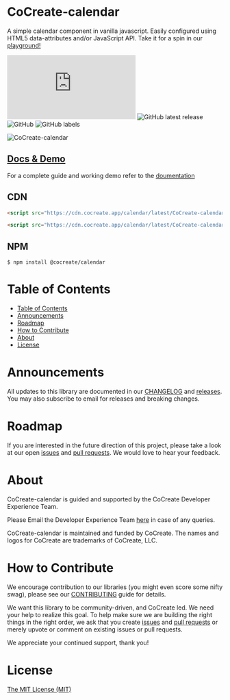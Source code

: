 # CoCreate-calendar

A simple calendar component in vanilla javascript. Easily configured using HTML5 data-attributes and/or JavaScript API. Take it for a spin in our [playground!](https://cocreate.app/docs/calendar)

![GitHub file size in bytes](https://img.shields.io/github/size/CoCreate-app/CoCreate-calendar/dist/CoCreate-calendar.min.js?label=minified%20size&style=for-the-badge)
![GitHub latest release](https://img.shields.io/github/v/release/CoCreate-app/CoCreate-calendar?style=for-the-badge)
![GitHub](https://img.shields.io/github/license/CoCreate-app/CoCreate-calendar?style=for-the-badge)
![GitHub labels](https://img.shields.io/github/labels/CoCreate-app/CoCreate-calendar/help%20wanted?style=for-the-badge)

![CoCreate-calendar](https://cdn.cocreate.app/docs/CoCreate-calendar.gif)

## [Docs & Demo](https://cocreate.app/docs/calendar)

For a complete guide and working demo refer to the [doumentation](https://cocreate.app/docs/calendar)

## CDN

```html
<script src="https://cdn.cocreate.app/calendar/latest/CoCreate-calendar.min.js"></script>
```

```html
<script src="https://cdn.cocreate.app/calendar/latest/CoCreate-calendar.min.css"></script>
```

## NPM

```shell
$ npm install @cocreate/calendar
```

# Table of Contents

- [Table of Contents](#table-of-contents)
- [Announcements](#announcements)
- [Roadmap](#roadmap)
- [How to Contribute](#how-to-contribute)
- [About](#about)
- [License](#license)

<a name="announcements"></a>

# Announcements

All updates to this library are documented in our [CHANGELOG](https://github.com/CoCreate-app/CoCreate-calendar/blob/master/CHANGELOG.md) and [releases](https://github.com/CoCreate-app/CoCreate-calendar/releases). You may also subscribe to email for releases and breaking changes.

<a name="roadmap"></a>

# Roadmap

If you are interested in the future direction of this project, please take a look at our open [issues](https://github.com/CoCreate-app/CoCreate-calendar/issues) and [pull requests](https://github.com/CoCreate-app/CoCreate-calendar/pulls). We would love to hear your feedback.

<a name="about"></a>

# About

CoCreate-calendar is guided and supported by the CoCreate Developer Experience Team.

Please Email the Developer Experience Team [here](mailto:develop@cocreate.app) in case of any queries.

CoCreate-calendar is maintained and funded by CoCreate. The names and logos for CoCreate are trademarks of CoCreate, LLC.

<a name="contribute"></a>

# How to Contribute

We encourage contribution to our libraries (you might even score some nifty swag), please see our [CONTRIBUTING](https://github.com/CoCreate-app/CoCreate-calendar/blob/master/CONTRIBUTING.md) guide for details.

We want this library to be community-driven, and CoCreate led. We need your help to realize this goal. To help make sure we are building the right things in the right order, we ask that you create [issues](https://github.com/CoCreate-app/CoCreate-calendar/issues) and [pull requests](https://github.com/CoCreate-app/CoCreate-calendar/pulls) or merely upvote or comment on existing issues or pull requests.

We appreciate your continued support, thank you!

# License

[The MIT License (MIT)](https://github.com/CoCreate-app/CoCreate-calendar/blob/master/LICENSE)
